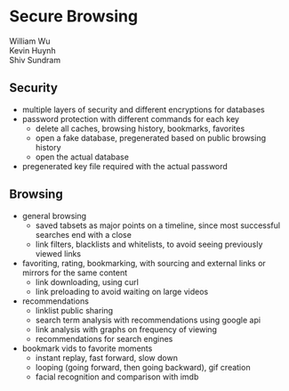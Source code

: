 # Secure Browsing

William Wu  
Kevin Huynh  
Shiv Sundram  



## Security
- multiple layers of security and different encryptions for databases
- password protection with different commands for each key
    - delete all caches, browsing history, bookmarks, favorites
    - open a fake database, pregenerated based on public browsing history
    - open the actual database
- pregenerated key file required with the actual password


## Browsing
- general browsing
    - saved tabsets as major points on a timeline, since most successful searches end with a close
    - link filters, blacklists and whitelists, to avoid seeing previously viewed links
- favoriting, rating, bookmarking, with sourcing and external links or mirrors for the same content
    - link downloading, using curl
    - link preloading to avoid waiting on large videos
- recommendations
    - linklist public sharing
    - search term analysis with recommendations using google api
    - link analysis with graphs on frequency of viewing
    - recommendations for search engines
- bookmark vids to favorite moments
    - instant replay, fast forward, slow down
    - looping (going forward, then going backward), gif creation
    - facial recognition and comparison with imdb